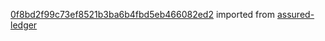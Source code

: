 [0f8bd2f99c73ef8521b3ba6b4fbd5eb466082ed2](https://github.com/insolar/assured-ledger/commit/0f8bd2f99c73ef8521b3ba6b4fbd5eb466082ed2) imported from [assured-ledger](https://github.com/insolar/assured-ledger)
